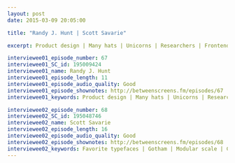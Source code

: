 ```yaml
---
layout: post
date: 2015-03-09 20:05:00

title: "Randy J. Hunt | Scott Savarie"

excerpt: Product design | Many hats | Unicorns | Researchers | Frontend | Etsy || Favorite typefaces | Gotham | Modular scale | Choosing typefaces | Pairing typefaces | @font-face | Blackberry nonsense | iOS & Helvetica

interviewee01_episode_number: 67
interviewee01_SC_id: 195009424
interviewee01_name: Randy J. Hunt
interviewee01_episode_length: 11
interviewee01_episode_audio_quality: Good
interviewee01_episode_shownotes: http://betweenscreens.fm/episodes/67
interviewee01_keywords: Product design | Many hats | Unicorns | Researchers | Frontend | Etsy

interviewee02_episode_number: 68
interviewee02_SC_id: 195048746
interviewee02_name: Scott Savarie
interviewee02_episode_length: 16
interviewee02_episode_audio_quality: Good
interviewee02_episode_shownotes: http://betweenscreens.fm/episodes/68
interviewee02_keywords: Favorite typefaces | Gotham | Modular scale | Choosing typefaces | Pairing typefaces | @font-face | Blackberry nonsense | iOS & Helvetica 
---
```

